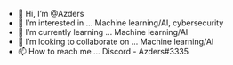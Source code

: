 - 👋 Hi, I’m @Azders
- 👀 I’m interested in ... Machine learning/AI, cybersecurity
- 🌱 I’m currently learning ... Machine learning/AI
- 💞️ I’m looking to collaborate on ... Machine learning/AI
- 📫 How to reach me ... Discord - Azders#3335

<!---
Azders/Azders is a ✨ special ✨ repository because its `README.md` (this file) appears on your GitHub profile.
You can click the Preview link to take a look at your changes.
--->
